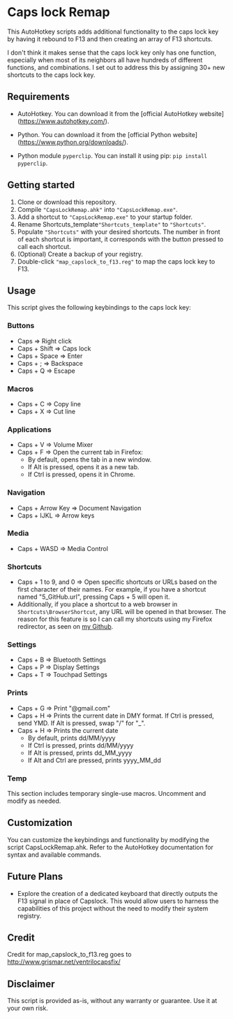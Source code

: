 # Caps lock Remap

This AutoHotkey scripts adds additional functionality to the caps lock key by
having it rebound to F13 and then creating an array of F13 shortcuts.

I don't think it makes sense that the caps lock key only has one function,
especially when most of its neighbors all have hundreds of different
functions, and combinations. I set out to address this by assigning 30+
new shortcuts to the caps lock key.

## Requirements

- AutoHotkey. You can download it from the [official AutoHotkey website]
  (https://www.autohotkey.com/).
- Python. You can download it from the [official Python website]
  (https://www.python.org/downloads/).

- Python module `pyperclip`.
  You can install it using pip: `pip install pyperclip`.

## Getting started

1. Clone or download this repository.
2. Compile `"CapsLockRemap.ahk"` into `"CapsLockRemap.exe"`.
3. Add a shortcut to `"CapsLockRemap.exe"` to your startup folder.
4. Rename Shortcuts_template`"Shortcuts_template"` to `"Shortcuts"`.
5. Populate `"Shortcuts"` with your desired shortcuts.
   The number in front of each shortcut is important,
   it corresponds with the button pressed to call each shortcut.
6. (Optional) Create a backup of your registry.
7. Double-click `"map_capslock_to_f13.reg"` to map the caps lock key to F13.

## Usage

This script gives the following keybindings to the caps lock key:

### Buttons

- Caps => Right click
- Caps + Shift => Caps lock
- Caps + Space => Enter
- Caps + ; => Backspace
- Caps + Q => Escape

### Macros

- Caps + C => Copy line
- Caps + X => Cut line

### Applications

- Caps + V => Volume Mixer
- Caps + F => Open the current tab in Firefox:
  - By default, opens the tab in a new window.
  - If Alt is pressed, opens it as a new tab.
  - If Ctrl is pressed, opens it in Chrome.

### Navigation

- Caps + Arrow Key => Document Navigation
- Caps + IJKL => Arrow keys

### Media

- Caps + WASD => Media Control

### Shortcuts

- Caps + 1 to 9, and 0 => Open specific shortcuts or URLs based on the first
  character of their names. For example, if you have a shortcut named
  "5_GitHub.url", pressing Caps + 5 will open it.
- Additionally, if you place a shortcut to a web browser in
  `Shortcuts\BrowserShortcut`, any URL will be opened in that browser. 
  The reason for this feature is so I can call my shortcuts using my 
  Firefox redirector, as seen on [my Github](https://github.com/H-Boyd/FirefoxRedirector).

### Settings

- Caps + B => Bluetooth Settings
- Caps + P => Display Settings
- Caps + T => Touchpad Settings

### Prints

- Caps + G => Print "@gmail.com"
- Caps + H => Prints the current date in DMY format.
  If Ctrl is pressed, send YMD. If Alt is pressed, swap "/" for "\_".
- Caps + H => Prints the current date
  - By default, prints dd/MM/yyyy
  - If Ctrl is pressed, prints dd/MM/yyyy
  - If Alt is pressed, prints dd_MM_yyyy
  - If Alt and Ctrl are pressed, prints yyyy_MM_dd

### Temp

This section includes temporary single-use macros.
Uncomment and modify as needed.

## Customization

You can customize the keybindings and functionality by modifying the
script CapsLockRemap.ahk.
Refer to the AutoHotkey documentation for syntax and available commands.

## Future Plans

- Explore the creation of a dedicated keyboard that directly outputs
  the F13 signal in place of Capslock. This would allow users to harness
  the capabilities of this project without the need to
  modify their system registry.

## Credit

Credit for map_capslock_to_f13.reg goes to
http://www.grismar.net/ventrilocapsfix/

## Disclaimer

This script is provided as-is, without any warranty or guarantee.
Use it at your own risk.
